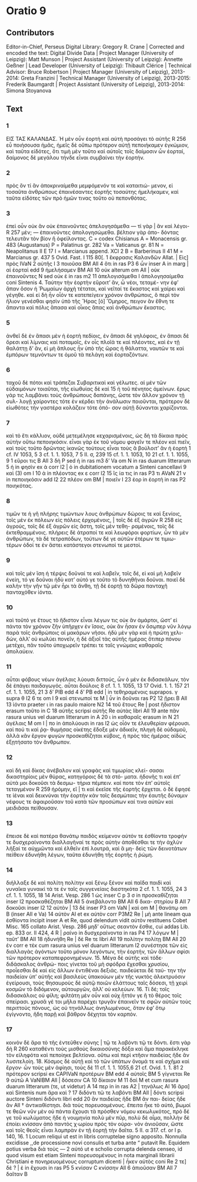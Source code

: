 # Oratio 9  

## Contributors  
Editor-in-Chief, Perseus Digital Library: Gregory R. Crane | Corrected and encoded the text: Digital Divide Data | Project Manager (University of Leipzig): Matt Munson | Project Assistant (University of Leipzig): Annette Geßner | Lead Developer (University of Leipzig): Thibault Clérice | Technical Advisor: Bruce Robertson | Project Manager (University of Leipzig), 2013-2014: Greta Franzini | Technical Manager (University of Leipzig), 2013-2015: Frederik Baumgardt | Project Assistant (University of Leipzig), 2013-2014: Simona Stoyanova  

## Text  
### 1  
ΕΙΣ ΤΑΣ ΚΑΛΑΝΔΑΣ. Ἡ μὲν οὖν ἑορτὴ καὶ αὐτὴ προσάγει τὸ αὑτῆς R 256 εὖ ποιήσουσα ἡμᾶς, ἡμεῖς δὲ οὔπω πρότερον αὐτῇ πεποιήκαμεν ἐγκώμιον, καὶ ταῦτα εἰδότες, ὅτι τιμὴ μὲν τοῦτο καὶ αὐτοῖς τοῖς δαίμοσιν ὧν ἑορταί, δαίμονος δὲ μεγάλου τήνδε εἶναι συμβαίνει τὴν ἑορτήν.  
### 2  
πρὸς ὃν τί ἂν ἀποκριναίμεθα μεμφόμενόν τε καὶ καταιτιώ- μενον, εἰ τοσαῦτα ἀνθρώπους ἐπαινέσαντες ἑορτῆς τοσαύτης ἠμελήκαμεν, καὶ ταῦτα εἰδότες τῶν πρὸ ἡμῶν τινας τοῦτο οὐ πεπονθότας.  
### 3  
ἐπεὶ οὖν οὐκ ἂν οὐκ ἐπαινοῦντες ἀπελογησάμεθα — τί γὰρ | ἂν καὶ λέγοι- R 257 μὲν; — ἐπαινοῦντες ἀπολογησώμεθα. βέλτιον γὰρ ἀπο- δόντας τελευτᾶν τὸν βίον ἢ ὀφείλοντας. C = codex Chisianus Α = Monacensis gr. 483 (Augustanus) Ρ = Palatinus gr. 282 Va = Vaticanus gr. 81 Ν = Neapolitanus II Ε 17 Ι = Marcianus append. XCI 2 Β = Barberinus II 41 Μ = Marcianus gr. 437 5 Ovid. Fast. I 115 80[. 1 ἔκφρασις Καλανδῶν Allat. | Εἰς] πρὸς IVaN 2 αὐτῆς Ι 3 ποιοῦσα ΒΜ All 4 ὅτι in ras P3 6 ὧν inser A in marg | αἱ ἑορταὶ edd 9 ἠμελήσαμεν ΒΜ All 10 οὐκ alterum om All | οὐκ ἐπαινοῦντες Ν sed οὐκ ἑ in ras m2 11 ἀπελογισάμεθα I ἀπολογησαίμεθα coni Sintenis 4. Ταύτην τὴν ἑορτὴν εὕροιτ’ ἄν, ὦ νέοι, τεταμέ- νην ἐφ’ ἅπαν ὅσον ἡ Ῥωμαίων ἀρχὴ τέταται, καὶ νεῖταί τε ἕκαστος καὶ χαίρει καὶ γέγηθε. καὶ εἰ δὴ ἦν οἷόν τε κατεπείγειν χρόνον ἀνθρώποις, ὃ περὶ τὸν ἥλιον γενέσθαι φησὶν ὑπὸ τῆς Ἥρας [ὁ] Ὅμηρος, πειγον ἂν ἔθνη τε ἅπαντα καὶ πόλις ἅπασα καὶ οἶκος ἅπας καὶ ἀνθρώπων ἕκαστος.  
### 5  
ἀνθεῖ δὲ ἐν ἅπασι μὲν ἡ ἑορτὴ πεδίοις, ἐν ἅπασι δὲ γηλόφοις, ἐν ἅπασι δὲ ὄρεσι καὶ λίμναις καὶ ποταμοῖς, ἐν οἷς πλοῖά τε καὶ πλέοντες, καὶ ἐν τῇ θαλάττῃ δ’ ἄν, εἰ μὴ ἄπλους ἦν ὑπὸ τῆς ὥρας ἡ θάλαττα, ναυτῶν τε καὶ ἐμπόρων τεμνόντων τε ὁμοῦ τὰ πελάγη καὶ ἑορταζόντων.  
### 6  
ταχοῦ δὲ πότοι καὶ τράπεζαι Συβαριτικαὶ καὶ γέλωτες. αἱ μὲν τῶν εὐδαιμόνων τοιαῦται, τῆς εἰωθυίας δὲ καὶ 15 ἡ τοῦ πένητος ἀμείνων. ἔρως γάρ τις λαμβάνει τοὺς ἀνθρώπους δαπάνης, ὥστε τὸν ἄλλον χρόνον τῇ συλ- λογῇ χαίροντες τότε ἐν κέρδει τὴν ἀνάλωσιν ποιοῦνται, πρότερον δὲ εἰωθότες τὴν γαστέρα κολάζειν τότε ὁπό- σον αὐτῇ δύνανται χαρίζονται.  
### 7  
καὶ τὸ ἔτι κάλλιον, οὐδὲ μετεμέλησε κεχαρισμένοις, ὡς δὴ τὰ δίκαια πρὸς αὐτὴν οὕτω πεποιηκόσιν. εἶναι γὰρ ἐκ τοῦ νόμου φαγεῖν τε πλέον καὶ πιεῖν, καὶ τοὺς τοῦτο δρῶντας ἱκανῶς τούτους εἶναι τοὺς ἃ βούλοιτ’ ἂν ἡ ἑορτὴ 1 cf. IV 1053, 5 3 cf. 1. 1. 1053, 7 5 II. σ, 239 15 cf. 1. 1. 1053, 10 21 cf. 1. 1. 1055, 9 1 εὕροι τις B All 3 δὴ P sed ἡ in ras m3 δ’ Va om N in ras duarum litterarum 5 ἡ in φησὶν ex ἁ corr I2 | ὁ in dubitationem vocatum a Sinteni cancellavi 9 καὶ (3) om I 10 ἁ in πλέοντας ex ε corr Ι2 15 ἲς ία τις in ras P3 τι AVaN 21 ν in πεποιηκόσιν add I2 22 πλέον om ΒΜ | ποιεῖν I 23 ἑορ in ἑορτὴ in ras Ρ2 ποιηκότας.  
### 8  
τιμῶν τε ἡ γῆ πλήρης τιμώντων λους ἀνθρώπων δώροις τε καὶ ξενίοις, τοῖς μὲν ἐκ πόλεων εἰς πόλεις ἐρχομένοις, | τοῖς δὲ ἐξ ἀγρῶν R 258 εἰς ἀγρούς, τοῖς δὲ ἐξ ἀγρῶν εἰς ἄστη, τοῖς μὲν τεθη- ραμένοις, τοῖς δὲ ἐκτεθραμμένοις. πλήρεις δὲ ἀτραποί τε καὶ λεωφόροι φορτίων, ὧν τὰ μὲν ἀνθρώπων, τὰ δὲ τετραπόδων, τούτων δέ γε αὐτῶν ἑτέρων τε τιμιω- τέρων ὁδοί τε ἐν ἄστει κατάστεγοι στενωποί τε μεστοὶ.  
### 9  
καὶ τοῖς μὲν ἴση ἡ τέρψις δοῦναί τε καὶ λαβεῖν, τοῖς δέ, εἰ καὶ μὴ λαβεῖν ἐνείη, τό γε δοῦναι ἡδὺ κατ’ αὐτό γε τοῦτο τὸ δυνηθῆναι δοῦναι. ποιεῖ δὲ καλὴν τὴν γῆν τῷ μὲν ἦρι τὰ ἄνθη, τῇ δὲ ἑορτῇ τὰ δῶρα πανταχῆ πανταχόθεν ἰόντα.  
### 10  
καὶ τοῦτό γε ἔτους τὸ ἥδιστον εἶναι λέγων τις οὐκ ἂν ἁμάρτοι, ὥστ’ εἰ πάντα τὸν χρόνον ζῆν ὑπῆρχεν ἐν ἴσοις, οὐκ ἂν ἦσαν ἐν ὅσῳπερ νῦν λόγῳ παρὰ τοῖς ἀνθρώποις αἱ μακάρων νῆσοι. ἡδὺ μὲν γὰρ καὶ ἡ πρώτη χελι- δών, ἀλλ’ οὐ κωλύει πονεῖν, ἡ δὲ ἀξιοῖ τὰς αὑτῆς ἡμέρας ὅτιπερ πόνου μετέχει, πᾶν τοῦτο ὑποχωρεῖν τρέπει τε ταῖς γνώμαις καθαραῖς ἀπολαύειν.  
### 11  
αὗται φόβους νέων ἀγέλαις λύουσι διττούς, ὧν ὁ μὲν ἐκ διδασκάλων, τὸν δὲ ἐπάγει παιδαγωγός. αὗται δούλοις 8 cf. 1. 1. 1055, 13 17 Ovid. 1. 1. 157 21 cf. 1. 1. 1055, 21 3 δ’ ΡΙΒ edd 4 δ’ ΡΒ edd | in τεθηραμένοις suprapos. γ supra θ Ι2 6 τε om Ι 9 καὶ στενωποί τε Μ | ὗν in δοῦναι ras P2 12 ᾕρει Β All 13 ἰόντα praeter ι in ras paulo maiore Ν2 14 τοῦ ἔτους Re | post ἥδιστον erasum τοῦτο in C 18 αὑτῆς scripsi αὐτῆς Re αὐτὰς libri All 19 ante πᾶν rasura unius vel duarum litterarum in Α 20 ι in καθαραῖς erasum in Ν 21 ἀγέλαις Μ om I | πο in ἀπολύουσι in ras I2 ὡς οἷόν τε ἐλευθερίαν φέρουσι. καί πού τι καὶ ῥᾳ- θυμήσας οἰκέτης ἔδοξε μὲν ἀδικεῖν, πληγὴ δὲ οὐδαμοῦ, ἀλλὰ κἂν ἔργον φυγὼν προσκαθίζηται κύβοις, ἡ πρὸς τὰς ἡμέρας αἰδὼς ἐξῃτήσατο τὸν ἄνθρωπον.  
### 12  
καὶ δὴ καὶ δίκας ἀνέβαλον καὶ γραφὰς καὶ τιμωρίας κλεί- σασαι δικαστηρίοις μὲν θύρας, κατηγόροις δὲ τὰ στό- ματα. ἡδονῆς τι καὶ ἐπ’ αὐτά μοι δοκοῦσι τὰ δεσμω- τήρια πέμπειν. καί ποτε τὸν ἐπ’ αὐτοῖς τεταγμένον R 259 ἠρόμην, εἴ | τι καὶ ἐκεῖσε τῆς ἑορτῆς ἔρχεται. ὁ δὲ ἔφησέ τε ἰέναι καὶ δεικνύναι τὴν ἑορτὴν κἀν τοῖς δεσμώταις τὴν ἑαυτῆς δύναμιν νέφους τε ἀφαιροῦσαν τοῦ κατὰ τῶν προσώπων καί τινα αὐτῶν καὶ μειδιᾶσαι πείθουσαν.  
### 13  
ἔπεισε δὲ καὶ πατέρα θανάτῳ παιδὸς κείμενον αὑτόν τε ἐσθίοντα τροφήν τε δυσχεραίνοντα διαλλαγῆναί τε πρὸς αὐτὴν ἀποθέσθαι τε τὴν ἀχλὺν λῆξαί τε αὐχμῶντα καὶ ἐλθεῖν ἐπὶ λουτρά, καὶ ἃ μη- δεὶς τῶν δεινοτάτων πείθειν ἐδυνήθη λέγων, ταῦτα ἐδυνήθη τῆς ἑορτῆς ἡ ῥώμη.  
### 14  
διήλλαξε δὲ καὶ πολίτη πολίτην καὶ ξένῳ ξένον καὶ παῖδα παιδὶ καὶ γυναῖκα γυναικὶ τά τε ἐν ταῖς συγγενείαις διεστηκότα 2 cf. 1. 1. 1055, 24 3 cf. 1. 1. 1055, 18 14 Arist. Vesp. 286 1 ὡς inser C p 3 σ in προσκαθίζηται inser Ι2 προσκαθέζηται BM All 5 ἀνεβάλοντο ΒΜ ΑΙΙ 6 δικα- στηρίου Β ΑΙΙ 7 δοκοῦσι inser I2 12 αὐτὸν | 13 δὲ inser P3 om VaN | καὶ om Μ | θανάτῳ om Β (inser ΑΙΙ e Va) 14 αὐτὸν AI et ex αὑτὸν corr P3M2 Re | μὴ ante lineam qua ἐσθίοντα incipit inser A et Re, quod delendum vidit αὑτὸν restituens Cobet Misc. 165 collato Arist. Vesp. 286 μηδ’ οὕτως σεαντὸν ἔσθιε, cui addas Lib. ep. 833 or. II 424, 4 R | ραίνο in δυσχεραίνοντα in ras Ρ4 17 λόγων Μ | ταῦτ’ ΒΜ ΑΙΙ 18 ἠδυνήθη Re | δὲ Re τε libri All 19 πολίτην πολίτῃ BM All 20 ἐν corr e τἐκ cum rasura unius vel duarum litterarum I2 συνέστησε τῶν εἰς διαλλαγὰς ἀγόντων τοῦτο μόνον λεγόντων, τὴν ἑορτήν, τῶν ἄλλων σφίσι τῶν πρότερον καταπεφρονημένων. 15. Μέγα δὲ αὐτῆς καὶ τόδε· διδάσκαλος ἀνθρώ- ποις γίνεται τοῦ μὴ σφόδρα ἔχεσθαι χρυσίου, προΐεσθαι δὲ καὶ εἰς ἄλλων ἐντιθέναι δεξιάς. παιδεύεται δὲ ταύ- την τὴν παιδείαν ὑπ’ αὐτῆς καὶ βασιλεὺς ὑπακούων μὲν τῆς νυκτὸς ἀλεκτρυόσιν ἐγείρουσι, τοὺς θησαυροὺς δὲ αὑτῷ ποιῶν ἐλάττους ταῖς δόσεσι, τῇ χειρὶ κοσμῶν τὸ διδόμενον, αὐτουργῶν, ἀλλ’ οὐ κελεύων. 16. Τί δέ; τοῖς διδασκάλοις οὐ φίλη; φιλτάτη μὲν οὖν καὶ οὐχ ἦττόν γε ἢ τὸ θέρος τοῖς σπείρασι. χρυσᾶ γέ τοι μῆλα παρέχει τρυγᾶν ἐπαινεῖν τε σφῶν αὐτῶν τοὺς περιττοὺς πόνους, ὡς οὐ τηνάλλως ἀνηλωμένους, ὅταν ἐφ’ ὅτῳ ἐγίγνοντο, ἤδη παρῇ καὶ βάθρον δέχηται τὸν καρπόν.  
### 17  
κοινὸν δὲ ἄρα τὸ τῆς ἐντεῦθεν σύνης | τῷ τε λαβόντι τῷ τε δόντι. ἔστι γὰρ δὴ R 260 καταθέντι τοὺς μισθοὺς δικαιοσύνης δόξα καὶ ἅμα παρακέκληκε τὸν εἰληφότα καὶ πεποίηκε βελτίονα. οὕτω καὶ περὶ κτῆσιν παιδείας ἥδε ἂν λυσιτελοίη. 18. Κόσμος δὲ αὐτῇ καὶ τὸ τῶν ὑπάτων ὄνομά τε καὶ σχῆμα καὶ ἔργον· ὧν τοὺς μὲν ἀφίησι, τοὺς δὲ 11 cf. 1. 1. 1055,6 21 cf. Ovid. 1. 1. 81 2 πρότερον scripsi ex CAPIVaN προτέρων ΒΜ edd 4 αὐτοῖς ΒΜ 5 γίγνεται Re 9 αὐτῶ A VaNIBM All | δόσεσιν CA 10 δίκαιον Μ 11 δαὶ M et cum rasura duarum litterarum (τε, ut videtur) A 14 περ in in ras Α2 | τηνάλως ΑΙ 16 ἄρα] καὶ Sintenis num ἄρα καὶ ? 17 διδόντι τῶ τε λαβόντι ΒΜ All | δόντι scripsi auctore Sinteni διδόντι libri edd 20 ἂν παιδείας ἥδε ΒΜ ἂν παι- δείας ἥδε ἂν All † ἀντικαθίστησι. διὰ τοὺς πορευσομένους. ἔπειτα ἧκε τὸ αὐτό, βωμοί τε θεῶν νῦν μὲν οὐ πάντα ἔχουσι τὰ πρόσθεν νόμου κεκωλυκότος, πρὸ δέ γε τοῦ κωλύματος ἥδε ἡ νουμηνία πολὺ μὲν πῦρ, πολὺ δὲ αἷμα, πολλὴν δὲ ἐποίει κνίσσαν ἀπὸ παντὸς χ·ωρίου πρὸς τὸν οὐρα- νὸν ἀνιοῦσαν, ὥστε καὶ τοῖς θεοῖς εἶναι λαμπρὰν ἐν τῇ ἑορτῇ τὴν δαῖτα. 5 II. α 317. cf. or Ι p. 140, 16. 1 Locum reliqui ut est in libris corruptelae signo apposito. Nonnulla excidisse ,,de processione novi consulis et turba ante “ putavit Re. Equidem potius verba διὰ τοὺς — 2 αὐτό ut e scholio corrupta delenda censeo, id quod visum est etiam Sinteni πορευσομένους in nota marginali librarii Christiani e πονηρευομένους corruptum dicenti | ἧκεν αὐτὸς coni Re 2 τε] δὲ ? | ἑ in ἔχουσι in ras Ρ5 5 κνίσαν C κνίσσην All 6 ἀπιοῦσαν ΒΜ All 7 δαῖταν Β  
